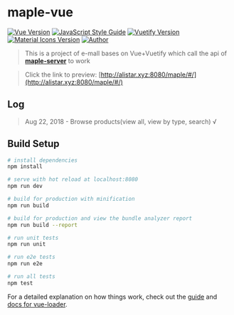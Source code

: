 # maple-vue
[![Vue Version](https://img.shields.io/badge/Vue-2.5.2-brightgreen.svg)](https://vuejs.org/)
[![JavaScript Style Guide](https://img.shields.io/badge/code_style-standard-brightgreen.svg)](https://standardjs.com)
[![Vuetify Version](https://img.shields.io/badge/Vuetify-1.1.13-brightgreen.svg)](https://vuetifyjs.com/zh-Hans/)
[![Material Icons Version](https://img.shields.io/badge/Material%20Icons-3.0.3-brightgreen.svg)](https://material.io/)
[![Author](https://img.shields.io/badge/Author-GorillA-%234c66a3.svg)](https://github.com/impacnHo)
> This is a project of e-mall bases on Vue+Vuetify which call the api of [**maple-server**](https://github.com/impacnHo/maple-server) to work

> Click the link to preview: [http://alistar.xyz:8080/maple/#/](http://alistar.xyz:8080/maple/#/)

## Log
> Aug 22, 2018 - Browse products(view all, view by type, search) √

## Build Setup

``` bash
# install dependencies
npm install

# serve with hot reload at localhost:8080
npm run dev

# build for production with minification
npm run build

# build for production and view the bundle analyzer report
npm run build --report

# run unit tests
npm run unit

# run e2e tests
npm run e2e

# run all tests
npm test
```

For a detailed explanation on how things work, check out the [guide](http://vuejs-templates.github.io/webpack/) and [docs for vue-loader](http://vuejs.github.io/vue-loader).
